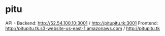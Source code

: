 # pitu

API - Backend: http://52.54.100.10:3001 / http://pitupitu.tk:3001
Frontend: http://pitupitu.tk.s3-website-us-east-1.amazonaws.com / http://pitupitu.tk

